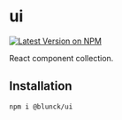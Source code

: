 # ui

[![Latest Version on NPM](https://img.shields.io/npm/v/@blunck/ui.svg?style=flat-square)](https://www.npmjs.com/package/@blunck/react-i18n)

React component collection.

## Installation
`npm i @blunck/ui`
